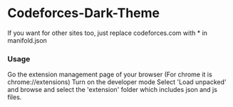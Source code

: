# Codeforces-Dark-Theme
If you want for other sites too, just replace codeforces.com with * in manifold.json


### Usage

Go the extension management page of your browser (For chrome it is chrome://extensions)
Turn on the developer mode
Select 'Load unpacked' and browse and select the 'extension' folder which includes json and js files.

